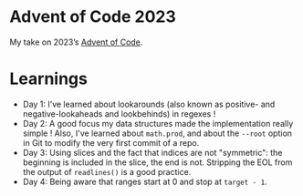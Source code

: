 # Advent of Code 2023

My take on 2023’s [Advent of Code](https://adventofcode.com/2023/).

# Learnings

- Day 1: I’ve learned about lookarounds (also known as positive- and negative-lookaheads and lookbehinds) in regexes !
- Day 2: A good focus my data structures made the implementation really simple ! Also, I've learned about `math.prod`, and about the `--root` option in Git to modify the very first commit of a repo.
- Day 3: Using slices and the fact that indices are not "symmetric": the beginning is included in the slice, the end is not. Stripping the EOL from the output of `readlines()` is a good practice.
- Day 4: Being aware that ranges start at 0 and stop at `target - 1`.

